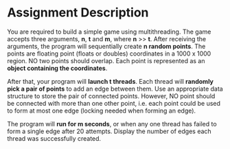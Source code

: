# Assignment Description

You are required to build a simple game using multithreading. The game accepts three arguments, **n**, **t** and **m**, where **n** >> **t**. After receiving the arguments, the program will sequentially create **n random points**. The points are floating point (floats or doubles) coordinates in a 1000 x 1000 region. NO two points should overlap. Each point is represented as an **object containing the coordinates**.

After that, your program will **launch t threads**. Each thread will **randomly pick a pair of points** to add an edge between them. Use an appropriate data structure to store the pair of connected points. However, NO point should be connected with more than one other point, i.e. each point could be used to form at most one edge (locking needed when forming an edge).

The program will **run for m seconds**, or when any one thread has failed to form a single edge after 20 attempts. Display the number of edges each thread was successfully created.
